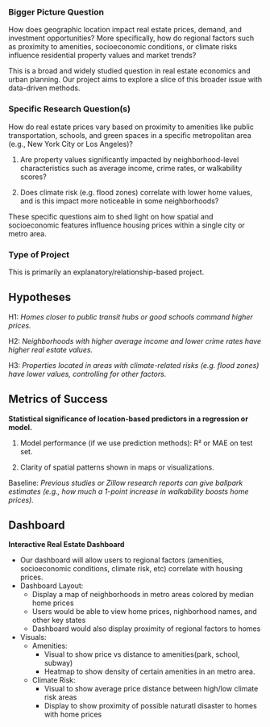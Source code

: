 
### Bigger Picture Question
How does geographic location impact real estate prices, demand, and investment opportunities? More specifically, how do regional factors such as proximity to amenities, socioeconomic conditions, or climate risks influence residential property values and market trends?

This is a broad and widely studied question in real estate economics and urban planning. Our project aims to explore a slice of this broader issue with data-driven methods.

### Specific Research Question(s)
How do real estate prices vary based on proximity to amenities like public transportation, schools, and green spaces in a specific metropolitan area (e.g., New York City or Los Angeles)?

1. Are property values significantly impacted by neighborhood-level characteristics such as average income, crime rates, or walkability scores?

2. Does climate risk (e.g. flood zones) correlate with lower home values, and is this impact more noticeable in some neighborhoods?

These specific questions aim to shed light on how spatial and socioeconomic features influence housing prices within a single city or metro area.

### Type of Project
This is primarily an explanatory/relationship-based project.

## Hypotheses
H1: *Homes closer to public transit hubs or good schools command higher prices.*

H2: *Neighborhoods with higher average income and lower crime rates have higher real estate values.*

H3: *Properties located in areas with climate-related risks (e.g. flood zones) have lower values, controlling for other factors.*


## Metrics of Success
**Statistical significance of location-based predictors in a regression or model.**

1. Model performance (if we use prediction methods): R² or MAE on test set.

2. Clarity of spatial patterns shown in maps or visualizations.

Baseline: *Previous studies or Zillow research reports can give ballpark estimates (e.g., how much a 1-point increase in walkability boosts home prices).*

## Dashboard
**Interactive Real Estate Dashboard**
- Our dashboard will allow users to regional factors (amenities, socioeconomic conditions, climate risk, etc) correlate with housing prices. 
- Dashboard Layout:
    - Display a map of neighborhoods in metro areas colored by median home prices
    - Users would be able to view home prices, nighborhood names, and other key states
    - Dashboard would also display proximity of regional factors to homes
- Visuals:
    - Amenities:
        - Visual to show price vs distance to amenities(park, school, subway)
        - Heatmap to show density of certain amenities in an metro area.
     - Climate Risk:
         - Visual to show average price distance between high/low climate risk areas
         - Display to show proximity of possible naturatl disaster to homes with home prices
         


